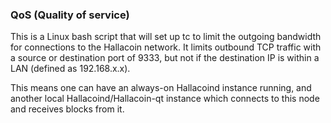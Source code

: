 ### QoS (Quality of service) ###

This is a Linux bash script that will set up tc to limit the outgoing bandwidth for connections to the Hallacoin network. It limits outbound TCP traffic with a source or destination port of 9333, but not if the destination IP is within a LAN (defined as 192.168.x.x).

This means one can have an always-on Hallacoind instance running, and another local Hallacoind/Hallacoin-qt instance which connects to this node and receives blocks from it.
